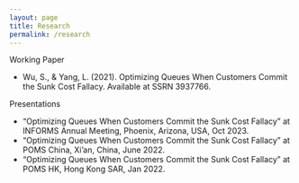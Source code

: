 ```yaml
---
layout: page
title: Research
permalink: /research
---
```



Working Paper
* Wu, S., & Yang, L. (2021). Optimizing Queues When Customers Commit the Sunk Cost Fallacy. Available at SSRN 3937766.

Presentations
* “Optimizing Queues When Customers Commit the Sunk Cost Fallacy” at INFORMS Annual Meeting, Phoenix, Arizona, USA, Oct 2023.
* “Optimizing Queues When Customers Commit the Sunk Cost Fallacy” at POMS China, Xi’an, China, June 2022.
* “Optimizing Queues When Customers Commit the Sunk Cost Fallacy” at POMS HK, Hong Kong SAR, Jan 2022.
